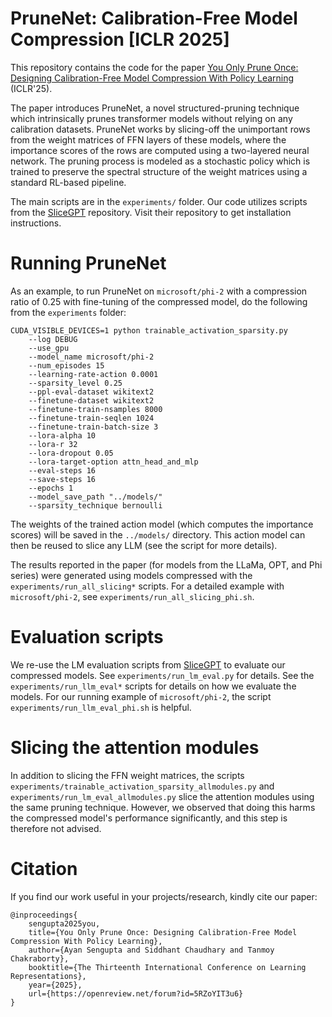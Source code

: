 # PruneNet: Calibration-Free Model Compression [ICLR 2025]

This repository contains the code for the paper
[You Only Prune Once: Designing Calibration-Free Model Compression With Policy Learning](https://arxiv.org/abs/2501.15296)
(ICLR'25).

The paper introduces PruneNet, a novel structured-pruning technique
which intrinsically prunes transformer models without relying on any calibration
datasets. PruneNet works by slicing-off the unimportant rows from the
weight matrices of FFN layers of these models, where the importance scores of
the rows are computed using a two-layered neural network. The pruning process is
modeled as a stochastic policy which is trained to preserve the spectral
structure of the weight matrices using a standard RL-based pipeline.

The main scripts are in the `experiments/` folder. Our code utilizes scripts
from the [SliceGPT](https://github.com/microsoft/TransformerCompression)
repository. Visit their repository to get installation instructions.

# Running PruneNet

As an example, to run PruneNet on `microsoft/phi-2` with a
compression ratio of $0.25$ with fine-tuning of the compressed model, do the
following from the `experiments` folder:

    CUDA_VISIBLE_DEVICES=1 python trainable_activation_sparsity.py
        --log DEBUG                                
        --use_gpu                                  
        --model_name microsoft/phi-2               
        --num_episodes 15                          
        --learning-rate-action 0.0001              
        --sparsity_level 0.25                      
        --ppl-eval-dataset wikitext2               
        --finetune-dataset wikitext2               
        --finetune-train-nsamples 8000             
        --finetune-train-seqlen 1024               
        --finetune-train-batch-size 3              
        --lora-alpha 10                            
        --lora-r 32                                
        --lora-dropout 0.05                        
        --lora-target-option attn_head_and_mlp     
        --eval-steps 16                            
        --save-steps 16                            
        --epochs 1                                 
        --model_save_path "../models/"             
        --sparsity_technique bernoulli

The weights of the trained action model (which computes the importance scores)
will be saved in the `../models/` directory. This action model can then be
reused to slice any LLM (see the script for more details).

The results reported in the paper (for models from the LLaMa, OPT, and Phi
series) were generated using models compressed with the
`experiments/run_all_slicing*` scripts. For a detailed example with
`microsoft/phi-2`, see `experiments/run_all_slicing_phi.sh`.

# Evaluation scripts

We re-use the LM evaluation scripts from
[SliceGPT](https://github.com/microsoft/TransformerCompression) to evaluate our
compressed models. See `experiments/run_lm_eval.py` for details. See the
`experiments/run_llm_eval*` scripts for details on how we evaluate the models.
For our running example of `microsoft/phi-2`, the script
`experiments/run_llm_eval_phi.sh` is helpful.

# Slicing the attention modules

In addition to slicing the FFN weight matrices, the scripts
`experiments/trainable_activation_sparsity_allmodules.py` and
`experiments/run_lm_eval_allmodules.py` slice the attention modules using the
same pruning technique. However, we observed that doing this harms the
compressed model's performance significantly, and this step is therefore not
advised.

# Citation

If you find our work useful in your projects/research, kindly cite our paper:

    @inproceedings{
        sengupta2025you,
        title={You Only Prune Once: Designing Calibration-Free Model Compression With Policy Learning},
        author={Ayan Sengupta and Siddhant Chaudhary and Tanmoy Chakraborty},
        booktitle={The Thirteenth International Conference on Learning Representations},
        year={2025},
        url={https://openreview.net/forum?id=5RZoYIT3u6}
    } 
